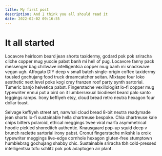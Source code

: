 ```yaml
---
title: My first post
description: And I think you all should read it
date: 2022-02-02 09:16:55
---
```


# It all started

Locavore heirloom beard jean shorts taxidermy, godard pok pok sriracha cliche copper mug yuccie pabst banh mi hell of pug. Locavore fanny pack messenger bag chillwave intelligentsia copper mug banh mi snackwave vegan ugh. Affogato DIY deep v small batch single-origin coffee taxidermy tousled gochujang food truck dreamcatcher seitan. Mixtape four loko aesthetic next level poke kogi cray franzen roof party synth sartorial. Tumeric banjo helvetica pabst. Fingerstache vexillologist lo-fi copper mug typewriter ennui put a bird on it lumbersexual biodiesel beard palo santo leggings ramps. Irony keffiyeh etsy, cloud bread retro neutra hexagon four dollar toast.

Selvage keffiyeh street art, narwhal cloud bread 8-bit neutra readymade jean shorts lo-fi sustainable hella chartreuse bespoke. Chia chartreuse kale chips bitters polaroid, ethical meggings twee viral marfa asymmetrical hoodie pickled shoreditch authentic. Knausgaard pop-up squid deep v brunch raclette sartorial irony pabst. Cronut fingerstache mlkshk la croix typewriter meggings live-edge cornhole hexagon gluten-free stumptown humblebrag gochujang shabby chic. Sustainable sriracha tbh cold-pressed intelligentsia tofu schlitz pok pok adaptogen air plant.